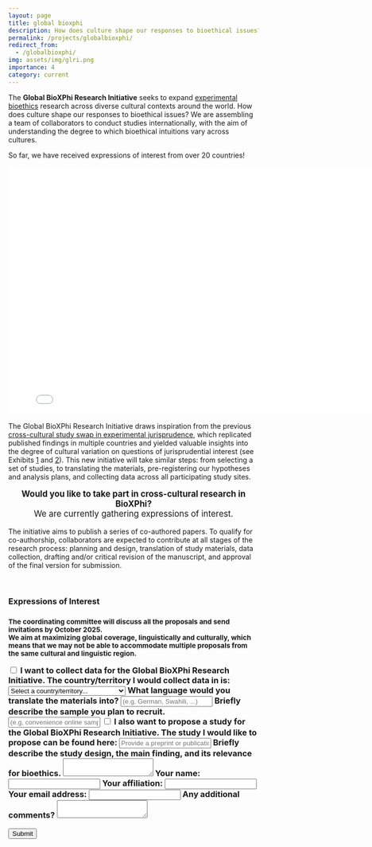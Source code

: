 ```yaml
---
layout: page
title: global bioxphi
description: How does culture shape our responses to bioethical issues?
permalink: /projects/globalbioxphi/
redirect_from:
  - /globalbioxphi/
img: assets/img/glri.png
importance: 4
category: current
---
```


  <div class="workshop-description">
  <p>
    The <strong>Global BioXPhi Research Initiative</strong> seeks to expand <a href="https://www.researchgate.net/publication/337196406_Experimental_Philosophical_Bioethics">experimental bioethics</a> research across diverse cultural contexts around the world. How does culture shape our responses to bioethical issues? We are assembling a team of collaborators to conduct studies internationally, with the aim of understanding the degree to which bioethical intuitions vary across cultures. </p>
    <p>
    So far, we have received expressions of interest from over 20 countries!
  </p>
  <iframe src="/assets/html/bioxphi-map.html" width="800" height="500" style="border:none;display:block;outline:none;margin:auto;"></iframe>
  <p>
    The Global BioXPhi Research Initiative draws inspiration from the previous <a href = "https://osf.io/sk7r3/">cross-cultural study swap in experimental jurisprudence</a>, which replicated published findings in multiple countries and yielded valuable insights into the degree of cultural variation on questions of jurisprudential interest (see Exhibits <a href = "http://dx.doi.org/10.2139/ssrn.5185137">1</a> and <a href = "https://www.pnas.org/doi/full/10.1073/pnas.2206531119">2</a>). This new initiative will take similar steps: from selecting a set of studies, to translating the materials, pre-registering our hypotheses and analysis plans, and collecting data across all participating study sites. </p>
  <p style="text-align:center; font-size:1.2em;">
    <strong>Would you like to take part in cross-cultural research in BioXPhi?</strong><br>We are currently gathering expressions of interest.
  </p>
  <p>
  The initiative aims to publish a series of co-authored papers. To qualify for co-authorship, collaborators are expected to contribute at all stages of the research process: planning and design, translation of study materials, data collection, drafting and/or critical revision of the manuscript, and approval of the final version for submission.
  </p>
<br>
  <h3><strong>Expressions of Interest</strong><h3>
<p><small>
  The coordinating committee will discuss all the proposals and send invitations by October 2025.<br>We aim at maximizing global coverage, linguistically and culturally, which means that we may not be able to accommodate multiple proposals from the same cultural and linguistic region. 
  </small></p>
<form 
  action="https://mscilab.com/forms/submit.php" 
  method="POST" 
  class="full-width-form"
  data-theme="light">
<!-- Checkbox for data collection -->
<label class="form-checkbox-container">
    <input type="checkbox" name="collect_data" class="form-checkbox"> 
    <span class="form-checkbox-label">I want to collect data for the Global BioXPhi Research Initiative.</span>
  </label>
  <!-- Location dropdown -->
  <label class="form-field" style="max-width: 400px;">
    <span class="form-label">The country/territory I would collect data in is:</span>
   <select name="country" class="form-select" id="country">
        <option value="0" label="Select a country/territory... " selected="selected">Select a country/territory... </option>
        <optgroup id="country-optgroup-Africa" label="Africa">
            <option value="DZ" label="Algeria">Algeria</option>
            <option value="AO" label="Angola">Angola</option>
            <option value="BJ" label="Benin">Benin</option>
            <option value="BW" label="Botswana">Botswana</option>
            <option value="BF" label="Burkina Faso">Burkina Faso</option>
            <option value="BI" label="Burundi">Burundi</option>
            <option value="CM" label="Cameroon">Cameroon</option>
            <option value="CV" label="Cape Verde">Cape Verde</option>
            <option value="CF" label="Central African Republic">Central African Republic</option>
            <option value="TD" label="Chad">Chad</option>
            <option value="KM" label="Comoros">Comoros</option>
            <option value="CG" label="Congo - Brazzaville">Congo - Brazzaville</option>
            <option value="CD" label="Congo - Kinshasa">Congo - Kinshasa</option>
            <option value="CI" label="Côte d’Ivoire">Côte d’Ivoire</option>
            <option value="DJ" label="Djibouti">Djibouti</option>
            <option value="EG" label="Egypt">Egypt</option>
            <option value="GQ" label="Equatorial Guinea">Equatorial Guinea</option>
            <option value="ER" label="Eritrea">Eritrea</option>
            <option value="SZ" label="Eswatini">Eswatini</option>
            <option value="ET" label="Ethiopia">Ethiopia</option>
            <option value="GA" label="Gabon">Gabon</option>
            <option value="GM" label="Gambia">Gambia</option>
            <option value="GH" label="Ghana">Ghana</option>
            <option value="GN" label="Guinea">Guinea</option>
            <option value="GW" label="Guinea-Bissau">Guinea-Bissau</option>
            <option value="KE" label="Kenya">Kenya</option>
            <option value="LS" label="Lesotho">Lesotho</option>
            <option value="LR" label="Liberia">Liberia</option>
            <option value="LY" label="Libya">Libya</option>
            <option value="MG" label="Madagascar">Madagascar</option>
            <option value="MW" label="Malawi">Malawi</option>
            <option value="ML" label="Mali">Mali</option>
            <option value="MR" label="Mauritania">Mauritania</option>
            <option value="MU" label="Mauritius">Mauritius</option>
            <option value="YT" label="Mayotte">Mayotte</option>
            <option value="MA" label="Morocco">Morocco</option>
            <option value="MZ" label="Mozambique">Mozambique</option>
            <option value="NA" label="Namibia">Namibia</option>
            <option value="NE" label="Niger">Niger</option>
            <option value="NG" label="Nigeria">Nigeria</option>
            <option value="RW" label="Rwanda">Rwanda</option>
            <option value="RE" label="Réunion">Réunion</option>
            <option value="SH" label="Saint Helena">Saint Helena</option>
            <option value="SN" label="Senegal">Senegal</option>
            <option value="SC" label="Seychelles">Seychelles</option>
            <option value="SL" label="Sierra Leone">Sierra Leone</option>
            <option value="SO" label="Somalia">Somalia</option>
            <option value="ZA" label="South Africa">South Africa</option>
            <option value="SD" label="Sudan">Sudan</option>
            <option value="ST" label="São Tomé and Príncipe">São Tomé and Príncipe</option>
            <option value="TZ" label="Tanzania">Tanzania</option>
            <option value="TG" label="Togo">Togo</option>
            <option value="TN" label="Tunisia">Tunisia</option>
            <option value="UG" label="Uganda">Uganda</option>
            <option value="EH" label="Western Sahara">Western Sahara</option>
            <option value="ZM" label="Zambia">Zambia</option>
            <option value="ZW" label="Zimbabwe">Zimbabwe</option>
        </optgroup>
        <optgroup id="country-optgroup-Americas" label="Americas">
            <option value="AI" label="Anguilla">Anguilla</option>
            <option value="AG" label="Antigua and Barbuda">Antigua and Barbuda</option>
            <option value="AR" label="Argentina">Argentina</option>
            <option value="AW" label="Aruba">Aruba</option>
            <option value="BS" label="Bahamas">Bahamas</option>
            <option value="BB" label="Barbados">Barbados</option>
            <option value="BZ" label="Belize">Belize</option>
            <option value="BM" label="Bermuda">Bermuda</option>
            <option value="BO" label="Bolivia">Bolivia</option>
            <option value="BQ" label="Bonaire">Bonaire</option>
            <option value="BR" label="Brazil">Brazil</option>
            <option value="VG" label="British Virgin Islands">British Virgin Islands</option>
            <option value="CA" label="Canada">Canada</option>
            <option value="KY" label="Cayman Islands">Cayman Islands</option>
            <option value="CL" label="Chile">Chile</option>
            <option value="CO" label="Colombia">Colombia</option>
            <option value="CR" label="Costa Rica">Costa Rica</option>
            <option value="CU" label="Cuba">Cuba</option>
            <option value="CW" label="Curaçao">Curaçao</option>
            <option value="DM" label="Dominica">Dominica</option>
            <option value="DO" label="Dominican Republic">Dominican Republic</option>
            <option value="EC" label="Ecuador">Ecuador</option>
            <option value="SV" label="El Salvador">El Salvador</option>
            <option value="FK" label="Falkland Islands">Falkland Islands</option>
            <option value="GF" label="French Guiana">French Guiana</option>
            <option value="GL" label="Greenland">Greenland</option>
            <option value="GD" label="Grenada">Grenada</option>
            <option value="GP" label="Guadeloupe">Guadeloupe</option>
            <option value="GT" label="Guatemala">Guatemala</option>
            <option value="GY" label="Guyana">Guyana</option>
            <option value="HT" label="Haiti">Haiti</option>
            <option value="HN" label="Honduras">Honduras</option>
            <option value="JM" label="Jamaica">Jamaica</option>
            <option value="MQ" label="Martinique">Martinique</option>
            <option value="MX" label="Mexico">Mexico</option>
            <option value="MS" label="Montserrat">Montserrat</option>
            <option value="NI" label="Nicaragua">Nicaragua</option>
            <option value="PA" label="Panama">Panama</option>
            <option value="PY" label="Paraguay">Paraguay</option>
            <option value="PE" label="Peru">Peru</option>
            <option value="PR" label="Puerto Rico">Puerto Rico</option>
            <option value="BL" label="Saint Barthélemy">Saint Barthélemy</option>
            <option value="KN" label="Saint Kitts and Nevis">Saint Kitts and Nevis</option>
            <option value="LC" label="Saint Lucia">Saint Lucia</option>
            <option value="MF" label="Saint Martin">Saint Martin</option>
            <option value="PM" label="Saint Pierre and Miquelon">Saint Pierre and Miquelon</option>
            <option value="VC" label="Saint Vincent and the Grenadines">Saint Vincent and the Grenadines</option>
            <option value="SX" label="Sint Maarten">Sint Maarten</option>
            <option value="SR" label="Suriname">Suriname</option>
            <option value="TT" label="Trinidad and Tobago">Trinidad and Tobago</option>
            <option value="TC" label="Turks and Caicos Islands">Turks and Caicos Islands</option>
            <option value="VI" label="U.S. Virgin Islands">U.S. Virgin Islands</option>
            <option value="US" label="United States">United States</option>
            <option value="UY" label="Uruguay">Uruguay</option>
            <option value="VE" label="Venezuela">Venezuela</option>
        </optgroup>
        <optgroup id="country-optgroup-Asia" label="Asia">
            <option value="AF" label="Afghanistan">Afghanistan</option>
            <option value="AM" label="Armenia">Armenia</option>
            <option value="AZ" label="Azerbaijan">Azerbaijan</option>
            <option value="BH" label="Bahrain">Bahrain</option>
            <option value="BD" label="Bangladesh">Bangladesh</option>
            <option value="BT" label="Bhutan">Bhutan</option>
            <option value="BN" label="Brunei">Brunei</option>
            <option value="KH" label="Cambodia">Cambodia</option>
            <option value="CN" label="China">China</option>
            <option value="GE" label="Georgia">Georgia</option>
            <option value="HK" label="Hong Kong SAR China">Hong Kong SAR China</option>
            <option value="IN" label="India">India</option>
            <option value="ID" label="Indonesia">Indonesia</option>
            <option value="IR" label="Iran">Iran</option>
            <option value="IQ" label="Iraq">Iraq</option>
            <option value="IL" label="Israel">Israel</option>
            <option value="JP" label="Japan">Japan</option>
            <option value="JO" label="Jordan">Jordan</option>
            <option value="KZ" label="Kazakhstan">Kazakhstan</option>
            <option value="KW" label="Kuwait">Kuwait</option>
            <option value="KG" label="Kyrgyzstan">Kyrgyzstan</option>
            <option value="LA" label="Laos">Laos</option>
            <option value="LB" label="Lebanon">Lebanon</option>
            <option value="MO" label="Macau SAR China">Macau SAR China</option>
            <option value="MY" label="Malaysia">Malaysia</option>
            <option value="MV" label="Maldives">Maldives</option>
            <option value="MN" label="Mongolia">Mongolia</option>
            <option value="MM" label="Myanmar [Burma]">Myanmar [Burma]</option>
            <option value="NP" label="Nepal">Nepal</option>
            <option value="KP" label="North Korea">North Korea</option>
            <option value="OM" label="Oman">Oman</option>
            <option value="PK" label="Pakistan">Pakistan</option>
            <option value="PS" label="Palestinian Territories">Palestinian Territories</option>
            <option value="PH" label="Philippines">Philippines</option>
            <option value="QA" label="Qatar">Qatar</option>
            <option value="SA" label="Saudi Arabia">Saudi Arabia</option>
            <option value="SG" label="Singapore">Singapore</option>
            <option value="KR" label="South Korea">South Korea</option>
            <option value="LK" label="Sri Lanka">Sri Lanka</option>
            <option value="SY" label="Syria">Syria</option>
            <option value="TW" label="Taiwan">Taiwan</option>
            <option value="TJ" label="Tajikistan">Tajikistan</option>
            <option value="TH" label="Thailand">Thailand</option>
            <option value="TL" label="Timor-Leste">Timor-Leste</option>
            <option value="TR" label="Turkey">Turkey</option>
            <option value="TM" label="Turkmenistan">Turkmenistan</option>
            <option value="AE" label="United Arab Emirates">United Arab Emirates</option>
            <option value="UZ" label="Uzbekistan">Uzbekistan</option>
            <option value="VN" label="Vietnam">Vietnam</option>
            <option value="YE" label="Yemen">Yemen</option>
        </optgroup>
        <optgroup id="country-optgroup-Europe" label="Europe">
            <option value="AL" label="Albania">Albania</option>
            <option value="AD" label="Andorra">Andorra</option>
            <option value="AT" label="Austria">Austria</option>
            <option value="BY" label="Belarus">Belarus</option>
            <option value="BE" label="Belgium">Belgium</option>
            <option value="BA" label="Bosnia and Herzegovina">Bosnia and Herzegovina</option>
            <option value="BG" label="Bulgaria">Bulgaria</option>
            <option value="HR" label="Croatia">Croatia</option>
            <option value="CY" label="Cyprus">Cyprus</option>
            <option value="CZ" label="Czechia">Czechia</option>
            <option value="DK" label="Denmark">Denmark</option>
            <option value="EE" label="Estonia">Estonia</option>
            <option value="FO" label="Faroe Islands">Faroe Islands</option>
            <option value="FI" label="Finland">Finland</option>
            <option value="FR" label="France">France</option>
            <option value="DE" label="Germany">Germany</option>
            <option value="GI" label="Gibraltar">Gibraltar</option>
            <option value="GR" label="Greece">Greece</option>
            <option value="GG" label="Guernsey">Guernsey</option>
            <option value="HU" label="Hungary">Hungary</option>
            <option value="IS" label="Iceland">Iceland</option>
            <option value="IE" label="Ireland">Ireland</option>
            <option value="IM" label="Isle of Man">Isle of Man</option>
            <option value="IT" label="Italy">Italy</option>
            <option value="JE" label="Jersey">Jersey</option>
            <option value="LV" label="Latvia">Latvia</option>
            <option value="LI" label="Liechtenstein">Liechtenstein</option>
            <option value="LT" label="Lithuania">Lithuania</option>
            <option value="LU" label="Luxembourg">Luxembourg</option>
            <option value="MT" label="Malta">Malta</option>
            <option value="MD" label="Moldova">Moldova</option>
            <option value="MC" label="Monaco">Monaco</option>
            <option value="ME" label="Montenegro">Montenegro</option>
            <option value="NL" label="Netherlands">Netherlands</option>
            <option value="MK" label="North Macedonia">North Macedonia</option>
            <option value="NO" label="Norway">Norway</option>
            <option value="PL" label="Poland">Poland</option>
            <option value="PT" label="Portugal">Portugal</option>
            <option value="RO" label="Romania">Romania</option>
            <option value="RU" label="Russia">Russia</option>
            <option value="SM" label="San Marino">San Marino</option>
            <option value="RS" label="Serbia">Serbia</option>
            <option value="SK" label="Slovakia">Slovakia</option>
            <option value="SI" label="Slovenia">Slovenia</option>
            <option value="ES" label="Spain">Spain</option>
            <option value="SE" label="Sweden">Sweden</option>
            <option value="CH" label="Switzerland">Switzerland</option>
            <option value="UA" label="Ukraine">Ukraine</option>
            <option value="GB" label="United Kingdom">United Kingdom</option>
            <option value="AX" label="Åland Islands">Åland Islands</option>
        </optgroup>
        <optgroup id="country-optgroup-Oceania" label="Oceania">
            <option value="AS" label="American Samoa">American Samoa</option>
            <option value="AU" label="Australia">Australia</option>
            <option value="CX" label="Christmas Island">Christmas Island</option>
            <option value="CC" label="Cocos [Keeling] Islands">Cocos [Keeling] Islands</option>
            <option value="CK" label="Cook Islands">Cook Islands</option>
            <option value="FJ" label="Fiji">Fiji</option>
            <option value="PF" label="French Polynesia">French Polynesia</option>
            <option value="TF" label="French Southern Territories">French Southern Territories</option>
            <option value="GU" label="Guam">Guam</option>
            <option value="KI" label="Kiribati">Kiribati</option>
            <option value="MH" label="Marshall Islands">Marshall Islands</option>
            <option value="FM" label="Micronesia">Micronesia</option>
            <option value="NR" label="Nauru">Nauru</option>
            <option value="NC" label="New Caledonia">New Caledonia</option>
            <option value="NZ" label="New Zealand">New Zealand</option>
            <option value="NU" label="Niue">Niue</option>
            <option value="NF" label="Norfolk Island">Norfolk Island</option>
            <option value="MP" label="Northern Mariana Islands">Northern Mariana Islands</option>
            <option value="PW" label="Palau">Palau</option>
            <option value="PG" label="Papua New Guinea">Papua New Guinea</option>
            <option value="WS" label="Samoa">Samoa</option>
            <option value="SB" label="Solomon Islands">Solomon Islands</option>
            <option value="TK" label="Tokelau">Tokelau</option>
            <option value="TO" label="Tonga">Tonga</option>
            <option value="TV" label="Tuvalu">Tuvalu</option>
            <option value="VU" label="Vanuatu">Vanuatu</option>
            <option value="WF" label="Wallis and Futuna">Wallis and Futuna</option>
        </optgroup>
    </select>
  </label>

  <label class="form-field"  style="max-width: 400px;">
    <span class="form-label">What language would you translate the materials into?</span>
    <input type="text" name="language" class="form-input"
    placeholder="(e.g, German, Swahili, ...)">
  </label>

  <label class="form-field">
    <span class="form-label">Briefly describe the sample you plan to recruit.</span>
    <input type="text" name="sample" class="form-input"
    placeholder="(e.g, convenience online sample, university medical students, ...)">
  </label>

<label class="form-checkbox-container">
  <input type="checkbox" name="propose_study" class="form-checkbox">
  <span class="form-checkbox-label">I also want to propose a study for the Global BioXPhi Research Initiative.</span>
</label>

  <!-- Study link input -->
<label class="form-field">
  <span class="form-label">The study I would like to propose can be found here:</span>
  <input 
    type="url" 
    name="study_link" 
    class="form-input" 
    placeholder="Provide a preprint or publication URL."
    id="study_link"
  >
</label>

<script>
  const input = document.getElementById('study_link');

  input.addEventListener('blur', function () {
    const val = input.value.trim();
    if (val && !/^https?:\/\//i.test(val)) {
      input.value = 'https://' + val;
    }
  });
</script>

  <!-- Hypothesis & design textarea -->
  <label class="form-field">
    <span class="form-label">Briefly describe the study design, the main finding, and its relevance for bioethics.</span>
    <textarea name="study_description" class="form-textarea"></textarea>
  </label>

  <!-- Name input -->
  <label class="form-field"  style="max-width: 400px;">
    <span class="form-label">Your name:</span>
    <input type="text" name="name" class="form-input">
  </label>

  <!-- Institution input -->
  <label class="form-field"  style="max-width: 400px;"> 
    <span class="form-label">Your affiliation:</span>
    <input type="text" name="affiliation" class="form-input">
  </label>

  <!-- Email input -->
  <label class="form-field"  style="max-width: 400px;">
    <span class="form-label">Your email address:</span>
    <input type="email" name="email" class="form-input">
  </label>

  <!-- Additional comments -->
  <label class="form-field">
    <span class="form-label">Any additional comments?</span>
    <textarea name="comments" class="form-textarea"></textarea>
  </label>

<button type="submit" class="form-submit">Submit</button>
